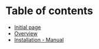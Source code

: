 # Table of contents

* [Initial page](README.md)
* [Overview](overview.md)
* [Installation - Manual](installation-manual.md)


